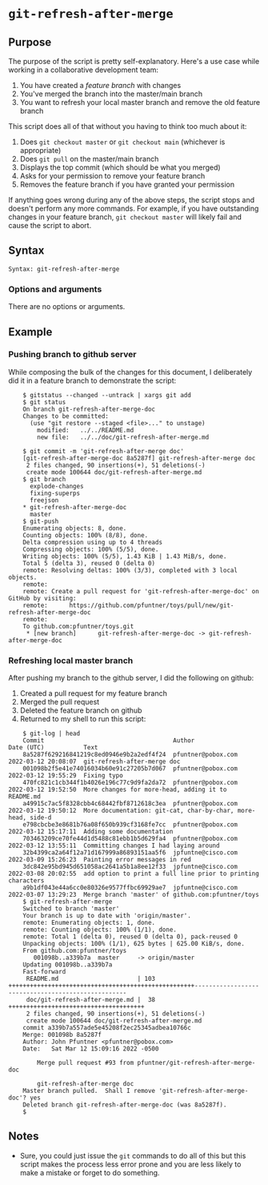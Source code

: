 # `git-refresh-after-merge`

## Purpose
The purpose of the script is pretty self-explanatory.  Here's a use case while working in a collaborative development team:
1. You have created a _feature branch_ with changes
2. You've merged the branch into the master/main branch
3. You want to refresh your local master branch and remove the old feature branch

This script does all of that without you having to think too much about it:
1. Does `git checkout master` or `git checkout main` (whichever is appropriate)
2. Does `git pull` on the master/main branch
3. Displays the top commit (which should be what you merged)
4. Asks for your permission to remove your feature branch
5. Removes the feature branch if you have granted your permission

If anything goes wrong during any of the above steps, the script stops and doesn't perform any more commands.  For example, if you have outstanding changes in your feature branch, `git checkout master` will likely fail and cause the script to abort.

## Syntax
```
Syntax: git-refresh-after-merge
```

### Options and arguments
There are no options or arguments.

## Example

### Pushing branch to github server
While composing the bulk of the changes for this document, I deliberately did it in a feature branch to demonstrate the script:

```
    $ gitstatus --changed --untrack | xargs git add
    $ git status
    On branch git-refresh-after-merge-doc
    Changes to be committed:
      (use "git restore --staged <file>..." to unstage)
        modified:   ../../README.md
        new file:   ../../doc/git-refresh-after-merge.md

    $ git commit -m 'git-refresh-after-merge doc'
    [git-refresh-after-merge-doc 8a5287f] git-refresh-after-merge doc
     2 files changed, 90 insertions(+), 51 deletions(-)
     create mode 100644 doc/git-refresh-after-merge.md
    $ git branch
      explode-changes
      fixing-superps
      freejson
    * git-refresh-after-merge-doc
      master
    $ git-push
    Enumerating objects: 8, done.
    Counting objects: 100% (8/8), done.
    Delta compression using up to 4 threads
    Compressing objects: 100% (5/5), done.
    Writing objects: 100% (5/5), 1.43 KiB | 1.43 MiB/s, done.
    Total 5 (delta 3), reused 0 (delta 0)
    remote: Resolving deltas: 100% (3/3), completed with 3 local objects.
    remote:
    remote: Create a pull request for 'git-refresh-after-merge-doc' on GitHub by visiting:
    remote:      https://github.com/pfuntner/toys/pull/new/git-refresh-after-merge-doc
    remote:
    To github.com:pfuntner/toys.git
     * [new branch]      git-refresh-after-merge-doc -> git-refresh-after-merge-doc
```

### Refreshing local master branch
After pushing my branch to the github server, I did the following on github:
1. Created a pull request for my feature branch
2. Merged the pull request
3. Deleted the feature branch on github
4. Returned to my shell to run this script:

```
    $ git-log | head
    Commit                                    Author                             Date (UTC)           Text
    8a5287f629216841219c8ed0946e9b2a2edf4f24  pfuntner@pobox.com                 2022-03-12 20:08:07  git-refresh-after-merge doc
    001098b2f5e41e74016034b60e91c27205b7d067  pfuntner@pobox.com                 2022-03-12 19:55:29  Fixing typo
    470fc821c1cb344f1b4026e196c77c9d9fa2da72  pfuntner@pobox.com                 2022-03-12 19:52:50  More changes for more-head, adding it to README.md
    a49915c7ac5f8328cbb4c68442fbf8712618c3ea  pfuntner@pobox.com                 2022-03-12 19:50:12  More documentation: git-cat, char-by-char, more-head, side-d
    e798cbcbe3e8681b76a08f650b939cf3168fe7cc  pfuntner@pobox.com                 2022-03-12 15:17:11  Adding some documentation
    703463209ce70fe44d1d5488c81ebb1b5d629fa4  pfuntner@pobox.com                 2022-03-12 13:55:11  Committing changes I had laying around
    32b4399ca2a64f12a71d167999a86893151aa5f6  jpfuntne@cisco.com                 2022-03-09 15:26:23  Painting error messages in red
    3dc842e95bd945d651058ac2641a5b1a8ee12f33  jpfuntne@cisco.com                 2022-03-08 20:02:55  add option to print a full line prior to printing characters
    a9b1df043e44a6cc0e80326e9577ffbc69929ae7  jpfuntne@cisco.com                 2022-03-07 13:29:23  Merge branch 'master' of github.com:pfuntner/toys
    $ git-refresh-after-merge
    Switched to branch 'master'
    Your branch is up to date with 'origin/master'.
    remote: Enumerating objects: 1, done.
    remote: Counting objects: 100% (1/1), done.
    remote: Total 1 (delta 0), reused 0 (delta 0), pack-reused 0
    Unpacking objects: 100% (1/1), 625 bytes | 625.00 KiB/s, done.
    From github.com:pfuntner/toys
       001098b..a339b7a  master     -> origin/master
    Updating 001098b..a339b7a
    Fast-forward
     README.md                      | 103 ++++++++++++++++++++++++++++++++++++++++++++++++++++---------------------------------------------------
     doc/git-refresh-after-merge.md |  38 ++++++++++++++++++++++++++++++++++++++
     2 files changed, 90 insertions(+), 51 deletions(-)
     create mode 100644 doc/git-refresh-after-merge.md
    commit a339b7a557ade5e45208f2ec25345adbea10766c
    Merge: 001098b 8a5287f
    Author: John Pfuntner <pfuntner@pobox.com>
    Date:   Sat Mar 12 15:09:16 2022 -0500

        Merge pull request #93 from pfuntner/git-refresh-after-merge-doc

        git-refresh-after-merge doc
    Master branch pulled.  Shall I remove 'git-refresh-after-merge-doc'? yes
    Deleted branch git-refresh-after-merge-doc (was 8a5287f).
    $
```

## Notes

- Sure, you could just issue the `git` commands to do all of this but this script makes the process less error prone and you are less likely to make a mistake or forget to do something.
